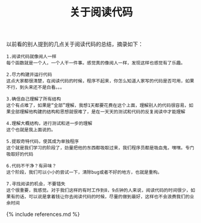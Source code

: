 ﻿---
layout: post
title: 关于阅读代码
category: tweet
---
以前看的别人提到的几点关于阅读代码的总结，摘录如下：

    1.阅读代码就像阅人一样
    每个函数就是一个人，一个人干一件事。感觉真的像阅人一样，发现这样也感觉有了乐趣。
 
    2.尽力构建并运行代码
    这点大家都很清楚，在阅读代码的时候，程序不起来，你怎么知道人家写的代码是否可用，如果不行，到头来还不是白看。。。
 
    3.确信自己理解了所有结构
    这个有点难了，如果是“全部”理解，我想1天都要花费在这个上面，理解别人的代码很容易，如果全部理解他构建的结构和思想就很难了，是在一天天的测试和代码的反复阅读中才能理解
 
    4.理解大概结构，进行测试和进一步的理解
    这个也就是我上面说的。
 
    5.提取奇特代码，使其成为单独程序
    这个就是我们学习的阶段了，劲量把他的东西都吸取过来，我们程序员都是吸血鬼，嘿嘿。专门吸取好的代码
 
    6.代码不干净？有异味？
    这个阶段，我们可以小小的尝试一下，清除bug或者不好的地方，也就是重构。
 
    7.寻找阅读的机会，不要错失
    这个很重要，我感觉。对于我们这样的有时工作到8，9点钟的人来说，阅读代码的时间很少，如果有的话，可以说是拿着钱让你去阅读代码的时候，尽量的做到最好，这样也不会浪费我们的业余时间

{% include references.md %}